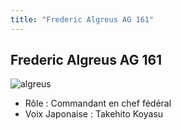 ```yaml
---
title: "Frederic Algreus AG 161"
---
```


Frederic Algreus AG 161
-----------------------

![algreus](/images/stories/saga/gundamage/persos/algreus_ag160.png)
- Rôle : Commandant en chef fédéral  
- Voix Japonaise : Takehito Koyasu


